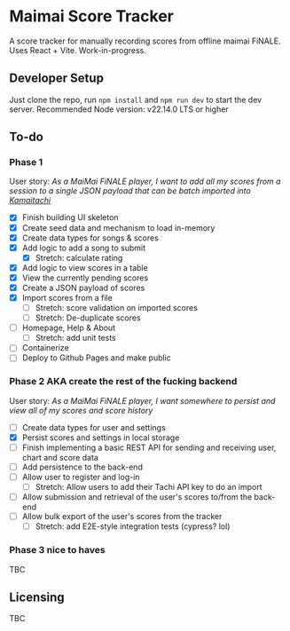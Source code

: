 # Maimai Score Tracker

A score tracker for manually recording scores from offline maimai FiNALE.
Uses React + Vite. Work-in-progress.

## Developer Setup

Just clone the repo, run `npm install` and `npm run dev` to start the dev server.
Recommended Node version: v22.14.0 LTS or higher

## To-do

### Phase 1

User story: _As a MaiMai FiNALE player, I want to add all my scores from a session to a single JSON payload that can be batch imported into [Kamaitachi](https://kamai.tachi.ac)_

- [x] Finish building UI skeleton
- [x] Create seed data and mechanism to load in-memory
- [x] Create data types for songs & scores
- [x] Add logic to add a song to submit
  - [x] Stretch: calculate rating
- [x] Add logic to view scores in a table
- [x] View the currently pending scores
- [x] Create a JSON payload of scores
- [x] Import scores from a file
  - [ ] Stretch: score validation on imported scores
  - [ ] Stretch: De-duplicate scores
- [ ] Homepage, Help & About
  - [ ] Stretch: add unit tests
- [ ] Containerize
- [ ] Deploy to Github Pages and make public

### Phase 2 AKA create the rest of the fucking backend

User story: _As a MaiMai FiNALE player, I want somewhere to persist and view all of my scores and score history_

- [ ] Create data types for user and settings
- [x] Persist scores and settings in local storage
- [ ] Finish implementing a basic REST API for sending and receiving user, chart and score data
- [ ] Add persistence to the back-end
- [ ] Allow user to register and log-in
  - [ ] Stretch: Allow users to add their Tachi API key to do an import
- [ ] Allow submission and retrieval of the user's scores to/from the back-end
- [ ] Allow bulk export of the user's scores from the tracker
  - [ ] Stretch: add E2E-style integration tests (cypress? lol)

### Phase 3 nice to haves

TBC

## Licensing

TBC
